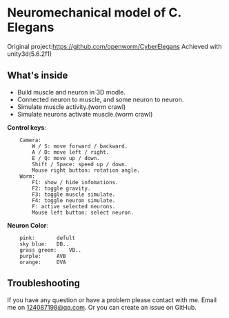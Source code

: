 # Neuromechanical model of C. Elegans
Original project:https://github.com/openworm/CyberElegans
Achieved with unity3d(5.6.2f1)

What's inside
-------------
- Build muscle and neuron in 3D modle.
- Connected neuron to muscle, and some neuron to neuron.
- Simulate muscle activity.(worm crawl)
- Simulate neurons activate muscle.(worm crawl)

**Control keys**:
```
	Camera:
		W / S: move forward / backward.
		A / D: move left / right.
		E / Q: move up / down.
		Shift / Space: speed up / down.
		Mouse right button: rotation angle.
	Worm:
		F1: show / hide infomations.
		F2: toggle gravity.
		F3: toggle muscle simulate.
		F4: toggle neuron simulate.
		F: active selected neurons.
		Mouse left button: select neuron.
```

**Neuron Color**:
```
	pink:		defult
	sky blue:	DB..
	grass green:	VB..
	purple:		AVB
	orange:		DVA
```

Troubleshooting
--------------------
If you have any question or have a problem please contact with me.
Email me on 124087198@qq.com. Or you can create an issue on GitHub.